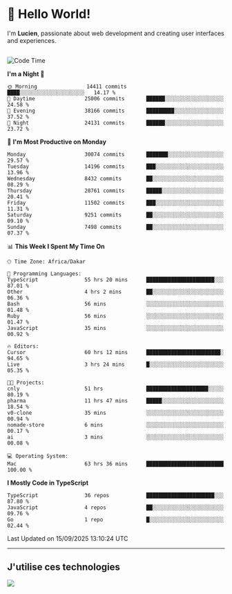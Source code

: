 # 👋 Hello World!

I'm **Lucien**, passionate about web development and creating user interfaces and experiences.

##

<!--START_SECTION:waka-->
![Code Time](http://img.shields.io/badge/Code%20Time-3%2C745%20hrs%2057%20mins-blue)

**I'm a Night 🦉** 

```text
🌞 Morning                14411 commits       ████░░░░░░░░░░░░░░░░░░░░░   14.17 % 
🌆 Daytime                25006 commits       ██████░░░░░░░░░░░░░░░░░░░   24.58 % 
🌃 Evening                38166 commits       █████████░░░░░░░░░░░░░░░░   37.52 % 
🌙 Night                  24131 commits       ██████░░░░░░░░░░░░░░░░░░░   23.72 % 
```
📅 **I'm Most Productive on Monday** 

```text
Monday                   30074 commits       ███████░░░░░░░░░░░░░░░░░░   29.57 % 
Tuesday                  14196 commits       ███░░░░░░░░░░░░░░░░░░░░░░   13.96 % 
Wednesday                8432 commits        ██░░░░░░░░░░░░░░░░░░░░░░░   08.29 % 
Thursday                 20761 commits       █████░░░░░░░░░░░░░░░░░░░░   20.41 % 
Friday                   11502 commits       ███░░░░░░░░░░░░░░░░░░░░░░   11.31 % 
Saturday                 9251 commits        ██░░░░░░░░░░░░░░░░░░░░░░░   09.10 % 
Sunday                   7498 commits        ██░░░░░░░░░░░░░░░░░░░░░░░   07.37 % 
```


📊 **This Week I Spent My Time On** 

```text
🕑︎ Time Zone: Africa/Dakar

💬 Programming Languages: 
TypeScript               55 hrs 20 mins      ██████████████████████░░░   87.01 % 
Other                    4 hrs 2 mins        ██░░░░░░░░░░░░░░░░░░░░░░░   06.36 % 
Bash                     56 mins             ░░░░░░░░░░░░░░░░░░░░░░░░░   01.48 % 
Ruby                     56 mins             ░░░░░░░░░░░░░░░░░░░░░░░░░   01.47 % 
JavaScript               35 mins             ░░░░░░░░░░░░░░░░░░░░░░░░░   00.92 % 

🔥 Editors: 
Cursor                   60 hrs 12 mins      ████████████████████████░   94.65 % 
Live                     3 hrs 24 mins       █░░░░░░░░░░░░░░░░░░░░░░░░   05.35 % 

🐱‍💻 Projects: 
cnly                     51 hrs              ████████████████████░░░░░   80.19 % 
pharma                   11 hrs 47 mins      █████░░░░░░░░░░░░░░░░░░░░   18.54 % 
v0-clone                 35 mins             ░░░░░░░░░░░░░░░░░░░░░░░░░   00.94 % 
nomade-store             6 mins              ░░░░░░░░░░░░░░░░░░░░░░░░░   00.17 % 
ai                       3 mins              ░░░░░░░░░░░░░░░░░░░░░░░░░   00.08 % 

💻 Operating System: 
Mac                      63 hrs 36 mins      █████████████████████████   100.00 % 
```

**I Mostly Code in TypeScript** 

```text
TypeScript               36 repos            ██████████████████████░░░   87.80 % 
JavaScript               4 repos             ██░░░░░░░░░░░░░░░░░░░░░░░   09.76 % 
Go                       1 repo              █░░░░░░░░░░░░░░░░░░░░░░░░   02.44 % 
```




 Last Updated on 15/09/2025 13:10:24 UTC
<!--END_SECTION:waka-->
---

## J'utilise ces technologies

<p align="left">
  <a href="https://skillicons.dev">
    <img src="https://skillicons.dev/icons?i=ts,js,go,ruby,css,scss,tailwind,react,vite,nextjs,docker,figma,ableton" />
  </a>
</p>


